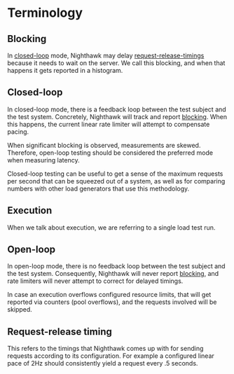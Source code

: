 # Terminology

## Blocking

In [closed-loop](#closed-loop) mode, Nighthawk may delay
[request-release-timings](#request-release-timing) because it needs to wait on
the server. We call this blocking, and when that happens it gets reported in a histogram.

## Closed-loop

In closed-loop mode, there is a feedback loop between the test subject and the
test system. Concretely, Nighthawk will track and report [blocking](#blocking).
When this happens, the current linear rate limiter will attempt to compensate
pacing.

When significant blocking is observed, measurements are skewed. Therefore,
open-loop testing should be considered the preferred mode when measuring latency.

Closed-loop testing can be useful to get a sense of the maximum requests per
second that can be squeezed out of a system, as well as for comparing numbers
with other load generators that use this methodology.

## Execution

When we talk about execution, we are referring to a single load test run.

## Open-loop

In open-loop mode, there is no feedback loop between the test subject and the
test system. Consequently, Nighthawk will never report [blocking](#blocking),
and rate limiters will never attempt to correct for delayed timings.

In case an execution overflows configured resource limits, that will get reported
via counters (pool overflows), and the requests involved will be skipped.

## Request-release timing

This refers to the timings that Nighthawk comes up with for sending requests
according to its configuration. For example a configured linear pace of 2Hz
should consistently yield a request every .5 seconds.
